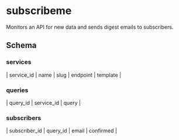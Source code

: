 # subscribeme
Monitors an API for new data and sends digest emails to subscribers.

## Schema
### services
| service_id | name | slug | endpoint | template |

### queries
| query_id | service_id | query |

### subscribers
| subscriber_id | query_id | email | confirmed |
